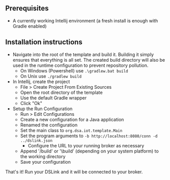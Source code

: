 ## Prerequisites

- A currently working Intellij environment (a fresh install is enough with Gradle enabled)

## Installation instructions

  - Navigate into the root of the template and build it. Building it simply ensures that everything is all set. The created build directory will also be used in the runtime configuration to prevent repository pollution.
     - On Windows (Powershell) use `.\gradlew.bat build`
     - On Unix use `./gradlew build`
- In Intellij, create the project
  - File > Create Project From Existing Sources
  - Open the root directory of the template
  - Use the default Gradle wrapper
  - Click "Ok"
- Setup the Run Configuration
  - Run > Edit Configurations
  - Create a new configuration for a Java application
  - Renamed the configuration
  - Set the main class to `org.dsa.iot.template.Main`
  - Set the program arguments to `-b http://localhost:8080/conn -d ../dslink.json`
    - Configure the URL to your running broker as necessary
  - Append '/build' or '\build' (depending on your system platform) to the working directory
  - Save your configuration

That's it! Run your DSLink and it will be connected to your broker.